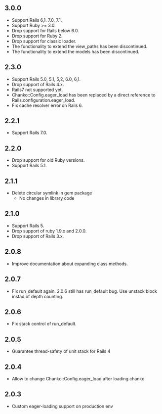 ## 3.0.0
* Support Rails 6,1. 7.0, 7.1.
* Support Ruby >= 3.0.
* Drop support for Rails below 6.0.
* Drop support for Ruby 2.
* Drop support for classic loader.
* The functionality to extend the view_paths has been discontinued.
* The functionality to extend the models has been discontinued.

## 2.3.0
* Support Rails 5.0, 5.1, 5,2, 6.0, 6,1.
* Drop support of Rails 4.x.
* Rails7 not supported yet.
* Chanko::Config.eager_load has been replaced by a direct reference to Rails.configuration.eager_load.
* Fix cache resolver error on Rails 6.

## 2.2.1
* Support Rails 7.0.

## 2.2.0
* Drop support for old Ruby versions.
* Support Rails 5.1.

## 2.1.1
* Delete circular symlink in gem package
  * No changes in library code

## 2.1.0
* Support Rails 5.
* Drop support of ruby 1.9.x and 2.0.0.
* Drop support of Rails 3.x.

## 2.0.8
* Improve documentation about expanding class methods.

## 2.0.7
* Fix run_default again. 2.0.6 still has run_default bug. Use unstack block instad of depth counting.

## 2.0.6
* Fix stack control of run_default.

## 2.0.5
* Guarantee thread-safety of unit stack for Rails 4

## 2.0.4
* Allow to change Chanko::Config.eager_load after loading chanko

## 2.0.3
* Custom eager-loading support on production env
